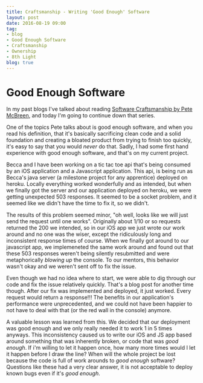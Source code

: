 ```yaml
---                          
title: Craftsmanship - Writing 'Good Enough' Software   
layout: post         
date: 2016-08-19 09:00                         
tag:                             
- blog                        
- Good Enough Software
- Craftsmanship
- Ownership
- 8th Light
blog: true                            
--- 
```


# Good Enough Software

In my past blogs I've talked about reading [Software Craftsmanship by Pete McBreen](https://www.amazon.com/Software-Craftsmanship-Imperative-Pete-McBreen/dp/0201733862), and today I'm going to continue down that series.

One of the topics Pete talks about is good enough software, and when you read his definition, that it's basically sacrificing clean code and a solid foundation and creating a bloated product from trying to finish too quickly, it's easy to say that you would *never* do that. Sadly, I had some first hand experience with good enough software, and that's on my current project.

Becca and I have been working on a tic tac toe api that's being consumed by an iOS application and a Javascript application. This api, is being run as Becca's java server (a milestone project for any apprentice) deployed on heroku. Locally everything worked wonderfully and as intended, but when we finally got the server and our application deployed on heroku, we were getting unexpected 503 responses. It seemed to be a socket problem, and it seemed like we didn't have the time to fix it, so we didn't.

The results of this problem seemed minor, "oh well, looks like we will just send the request until one works". Originally about 1/10 or so requests returned the 200 we intended, so in our iOS app we just wrote our work around and no one was the wiser, except the ridiculously long and inconsistent response times of course. When we finally got around to our javascript app, we implemeneted the same work around and found out that these 503 responses weren't being silently resubmitted and were metaphorically *blowing up* the console. To our mentors, this behavior wasn't okay and we weren't sent off to fix the issue.

Even though we had no idea where to start, we were able to dig through our code and fix the issue relatively quickly. That's a blog post for another time though. After our fix was implemented and deployed, it just worked. Every request would return a response!!! The benefits in our application's performance were unprecedented, and we could not have been happier to not have to deal with that (or the red wall in the console) anymore.

A valuable lesson was learned from this. We decided that our deployment was good enough and we only really needed it to work 1 in 5 times anyways. This inconsistency caused us to write our iOS and JS app based around something that was inherently broken, or code that was *good enough*. If i'm willing to let it happen once, how many more times would I let it happen before I draw the line? When will the whole project be lost because the code is full of work arounds to *good enough* software? Questions like these had a very clear answer, it is not acceptable to deploy known bugs even if it's *good enough*.